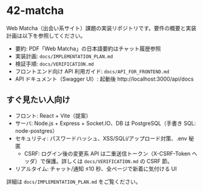 # 42-matcha

Web Matcha（出会い系サイト）課題の実装リポジトリです。要件の概要と実装計画は以下を参照してください。

- 要約: PDF「Web Matcha」の日本語要約はチャット履歴参照
- 実装計画: `docs/IMPLEMENTATION_PLAN.md`
- 検証手順: `docs/VERIFICATION.md`
 - フロントエンド向け API 利用ガイド: `docs/API_FOR_FRONTEND.md`
 - API ドキュメント（Swagger UI）: 起動後 http://localhost:3000/api/docs

## すぐ見たい人向け

- フロント: React + Vite（提案）
- サーバ: Node.js + Express + Socket.IO、DB は PostgreSQL（手書き SQL: node-postgres）
- セキュリティ: パスワードハッシュ、XSS/SQLi/アップロード対策、.env 秘匿
	- CSRF: ログイン後の変更系 API は二重送信トークン（X-CSRF-Token ヘッダ）で保護。詳しくは `docs/VERIFICATION.md` の CSRF 節。
- リアルタイム: チャット/通知 ≤10 秒、全ページで新着に気付ける UI

詳細は `docs/IMPLEMENTATION_PLAN.md` をご覧ください。
